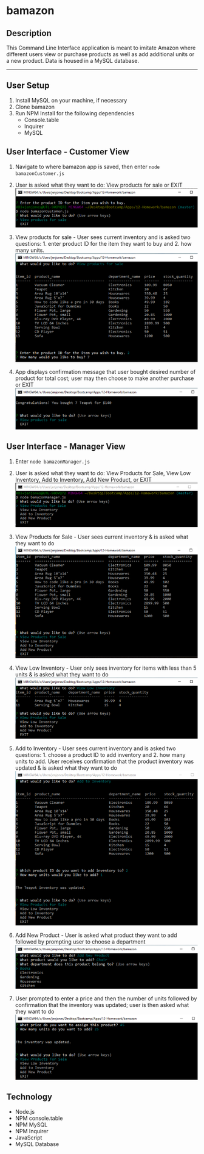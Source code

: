# bamazon

## Description
This Command Line Interface application is meant to imitate Amazon where different users view or purchase products as well as add additional units or a new product. Data is housed in a MySQL database. 
___
## User Setup
1. Install MySQL on your machine, if necessary
2. Clone bamazon
3. Run NPM Install for the following dependencies
    * Console.table
    * Inquirer
    * MySQL

## User Interface - Customer View
1. Navigate to where bamazon app is saved, then enter `node bamazonCustomer.js`

2. User is asked what they want to do: View products for sale or EXIT
![console example](./images/customerStart.PNG)

3. View products for sale - User sees current inventory and is asked two questions: 1. enter product ID for the item they want to buy and 2. how many units.
![console example](./images/customerBuy.PNG)

4. App displays confirmation message that user bought desired number of product for total cost; user may then choose to make another purchase or EXIT
![console example](./images/customerFinal.PNG)

## User Interface - Manager View
1. Enter `node bamazonManager.js`

2. User is asked what they want to do: View Products for Sale, View Low Inventory, Add to Inventory, Add New Product, or EXIT
![console example](./images/managerStart.PNG)

3. View Products for Sale - User sees current inventory & is asked what they want to do
![console example](./images/managerInventory.PNG)

4. View Low Inventory - User only sees inventory for items with less than 5 units & is asked what they want to do
![console example](./images/managerLowInventory.PNG)

5. Add to Inventory - User sees current inventory and is asked two questions: 1. choose a product ID to add inventory and 2. how many units to add. User receives confirmation that the product inventory was updated & is asked what they want to do
![console example](./images/managerAddInventory.PNG)

6. Add New Product - User is asked what product they want to add followed by prompting user to choose a department
![console example](./images/managerAddProduct.PNG)

7. User prompted to enter a price and then the number of units followed by confirmation that the inventory was updated; user is then asked what they want to do
![console example](./images/managerAddProduct2.PNG)

## Technology
* Node.js
* NPM console.table
* NPM MySQL
* NPM Inquirer
* JavaScript
* MySQL Database